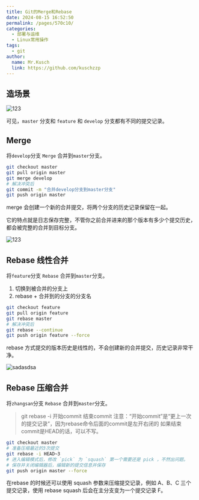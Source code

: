 ```yaml
---
title: Git的Merge和Rebase
date: 2024-08-15 16:52:50
permalink: /pages/570c10/
categories:
  - 部署与运维
  - Linux常用操作
tags:
  - git
author: 
  name: Mr.Kusch
  link: https://github.com/kuschzzp
---
```

## 造场景

![123](https://img.superkusch.fun/docs/202408151714639.png)

可见，`master` 分支和 `feature` 和 `develop` 分支都有不同的提交记录。

## Merge

将`develop`分支 `Merge` 合并到`master`分支。

```bash
git checkout master
git pull origin master
git merge develop
# 解决冲突后
git commit -m "合并develop分支到master分支"
git push origin master
```

merge 会创建一个新的合并提交，将两个分支的历史记录保留在一起。

它的特点就是日志保存完整，不管你之前合并进来的那个版本有多少个提交历史，都会被完整的合并到目标分支。

![123](https://img.superkusch.fun/docs/202408151716335.png)

## Rebase 线性合并

将`feature`分支 `Rebase` 合并到`master`分支。

1. 切换到被合并的分支上
2. rebase + 合并到的分支的分支名

```bash
git checkout feature
git pull origin feature
git rebase master
# 解决冲突后
git rebase --continue
git push origin feature --force
```

rebase 方式提交的版本历史是线性的，不会创建新的合并提交，历史记录非常干净。

![sadasdsa](https://img.superkusch.fun/docs/202408151718497.png)

## Rebase 压缩合并

将`zhangsan`分支 `Rebase` 合并到`master`分支。
> git rebase -i 开始commit 结束commit
> 注意：“开始commit”是“更上一次的提交记录”，因为rebase命令后面的commit是左开右闭的 如果结束commit是HEAD的话，可以不写。

```bash
git checkout master
# 准备压缩最近的3次提交
git rebase -i HEAD~3
# 进入编辑模式后，修改 `pick` 为 `squash` 第一个需要还是 pick ，不然出问题。
# 保存并关闭编辑器后，编辑新的提交信息并保存
git push origin master --force
```

在rebase 的时候还可以使用 squash 参数来压缩提交记录，例如 A、B、C 三个提交记录，使用 rebase squash 后会在主分支变为一个提交记录
F。

